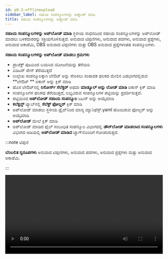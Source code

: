 ```yaml
---
id: p9-2-offlineupload
sidebar_label: ಸಹಾಯ ಸಂಪನ್ಮೂಲಗಳನ್ನು ಅಪ್ಲೋಡ್ ಮಾಡಿ
title: ಸಹಾಯ ಸಂಪನ್ಮೂಲಗಳನ್ನು ಅಪ್ಲೋಡ್ ಮಾಡಿ
---
```

**ಸಹಾಯ ಸಂಪನ್ಮೂಲಗಳನ್ನು ಅಪ್‌ಲೋಡ್ ಮಾಡಿ** ಸ್ಥಳೀಯ ಸಾಧನದಿಂದ ಸಹಾಯ ಸಂಪನ್ಮೂಲಗಳನ್ನು ಅಪ್‌ಲೋಡ್ ಮಾಡಲು ಬಳಕೆದಾರರನ್ನು ಸಕ್ರಿಯಗೊಳಿಸುತ್ತದೆ. ಅನುವಾದ ಟಿಪ್ಪಣಿಗಳು, ಅನುವಾದ ಪದಗಳು, ಅನುವಾದ ಪ್ರಶ್ನೆಗಳು, ಅನುವಾದ ಅಕಾಡೆಮಿ, OBS ಅನುವಾದ ಟಿಪ್ಪಣಿಗಳು ಮತ್ತು OBS ಅನುವಾದ ಪ್ರಶ್ನೆಗಳಂತಹ ಸಂಪನ್ಮೂಲಗಳು.

**ಸಹಾಯ ಸಂಪನ್ಮೂಲಗಳನ್ನು ಅಪ್‌ಲೋಡ್ ಮಾಡಲು ಕ್ರಮಗಳು**

- ಪ್ರಾಜೆಕ್ಟ್ ಪುಟದಿಂದ ಬಯಸಿದ ಯೋಜನೆಯನ್ನು ತೆರೆಯಿರಿ
- ಎಡಿಟರ್ ಪೇನ್ ತೆರೆಯುತ್ತದೆ
- ಉಲ್ಲೇಖ ಸಂಪನ್ಮೂಲಕ್ಕಾಗಿ ಲೇಔಟ್ ಅನ್ನು ಸೇರಿಸಲು ಸಂಪಾದಕ ಫಲಕದ ಮೇಲಿನ ಎಡಭಾಗದಲ್ಲಿರುವ **ಲೇಔಟ್ ** ಐಕಾನ್ ಅನ್ನು ಕ್ಲಿಕ್ ಮಾಡಿ
- ಹೊಸ ಲೇಔಟ್‌ನಲ್ಲಿ **ರಿಸೋರ್ಸ್ ಸೆಲೆಕ್ಟರ್** ಅಥವಾ **ಮಾಡ್ಯೂಲ್ ಅನ್ನು ಲೋಡ್ ಮಾಡಿ** ಐಕಾನ್ ಕ್ಲಿಕ್ ಮಾಡಿ
- ಸಂಪನ್ಮೂಲಗಳ ಫಲಕವು ತೆರೆಯುತ್ತದೆ, ಲಭ್ಯವಿರುವ ಸಂಪನ್ಮೂಲಗಳ ಪಟ್ಟಿಯನ್ನು ಪ್ರದರ್ಶಿಸುತ್ತದೆ.
- ಪಟ್ಟಿಯಿಂದ **ಅಪ್‌ಲೋಡ್ ಸಹಾಯ ಸಂಪನ್ಮೂಲ** ಬಟನ್ ಅನ್ನು ಆಯ್ಕೆಮಾಡಿ
- **ಕಲೆಕ್ಷನ್ಸ್** ಟ್ಯಾಬ್‌ನಲ್ಲಿ **ಸೆಲೆಕ್ಟ್ ಫೋಲ್ಡರ್** ಕ್ಲಿಕ್ ಮಾಡಿ
- ಅಪ್‌ಲೋಡ್ ಮಾಡಲು ಸ್ಥಳೀಯ ಡ್ರೈವ್‌ನಿಂದ ಮಾನ್ಯ ಮ್ಯಾನಿಫೆಸ್ಟ್.yaml ಹೊಂದಿರುವ ಫೋಲ್ಡರ್ ಅನ್ನು ಆಯ್ಕೆಮಾಡಿ
- **ಅಪ್‌ಲೋಡ್** ಮೇಲೆ ಕ್ಲಿಕ್ ಮಾಡಿ
- ಅಪ್‌ಲೋಡ್ ಮಾಡಿದ ಫೈಲ್ ಸಂಬಂಧಿತ ಸಂಪನ್ಮೂಲ ವಿಭಾಗದಲ್ಲಿ **ಡೌನ್‌ಲೋಡ್ ಮಾಡಲಾದ ಸಂಪನ್ಮೂಲಗಳು** ವಿಭಾಗದ ಅಡಿಯಲ್ಲಿ **ಅಪ್‌ಲೋಡ್ ಮಾಡಿದ** ಟ್ಯಾಗ್‌ನೊಂದಿಗೆ ಗೋಚರಿಸುತ್ತದೆ.

:::note ಟಿಪ್ಪಣಿ

**ಬೆಂಬಲಿತ ಸ್ವರೂಪಗಳು** ಅನುವಾದ ಟಿಪ್ಪಣಿಗಳು, ಅನುವಾದ ಪದಗಳು, ಅನುವಾದ ಪ್ರಶ್ನೆಗಳು ಮತ್ತು ಅನುವಾದ ಅಕಾಡೆಮಿ.

:::

<video controls src="/0.5.6/en-upload-help-resource.mov" width="100%" type="video/mp4"/>

